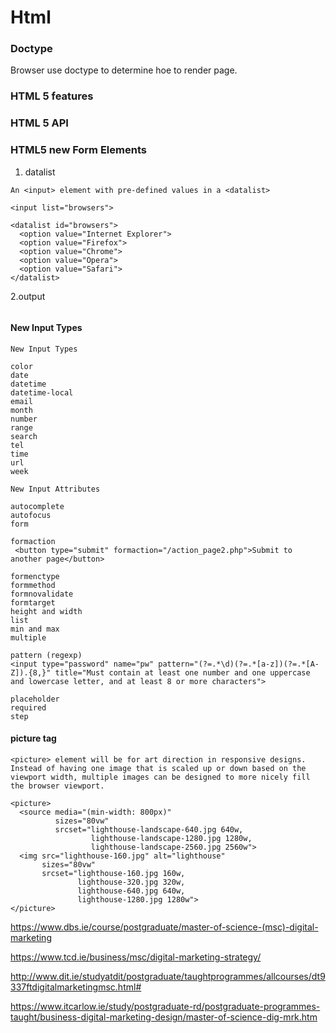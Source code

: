 # Html

### Doctype

Browser use doctype to determine hoe to render page.

### HTML 5 features


### HTML 5  API


### HTML5 new Form Elements
1. datalist
```
An <input> element with pre-defined values in a <datalist>

<input list="browsers">

<datalist id="browsers">
  <option value="Internet Explorer">
  <option value="Firefox">
  <option value="Chrome">
  <option value="Opera">
  <option value="Safari">
</datalist>

 ``` 
  2.output
  ```
  ```
  
  
#### New Input Types

```
New Input Types	

color
date
datetime
datetime-local
email
month
number
range
search
tel
time
url
week

New Input Attributes

autocomplete
autofocus
form

formaction
 <button type="submit" formaction="/action_page2.php">Submit to another page</button>
 
formenctype
formmethod
formnovalidate
formtarget
height and width
list
min and max
multiple

pattern (regexp)
<input type="password" name="pw" pattern="(?=.*\d)(?=.*[a-z])(?=.*[A-Z]).{8,}" title="Must contain at least one number and one uppercase and lowercase letter, and at least 8 or more characters">

placeholder
required
step
```

#### picture tag
```
<picture> element will be for art direction in responsive designs. Instead of having one image that is scaled up or down based on the viewport width, multiple images can be designed to more nicely fill the browser viewport.

<picture>
  <source media="(min-width: 800px)"
          sizes="80vw"
          srcset="lighthouse-landscape-640.jpg 640w,
                  lighthouse-landscape-1280.jpg 1280w,
                  lighthouse-landscape-2560.jpg 2560w">
  <img src="lighthouse-160.jpg" alt="lighthouse"
       sizes="80vw"
       srcset="lighthouse-160.jpg 160w,
               lighthouse-320.jpg 320w,
               lighthouse-640.jpg 640w,
               lighthouse-1280.jpg 1280w">
</picture>

```



https://www.dbs.ie/course/postgraduate/master-of-science-(msc)-digital-marketing

https://www.tcd.ie/business/msc/digital-marketing-strategy/

http://www.dit.ie/studyatdit/postgraduate/taughtprogrammes/allcourses/dt9337ftdigitalmarketingmsc.html#

https://www.itcarlow.ie/study/postgraduate-rd/postgraduate-programmes-taught/business-digital-marketing-design/master-of-science-dig-mrk.htm



